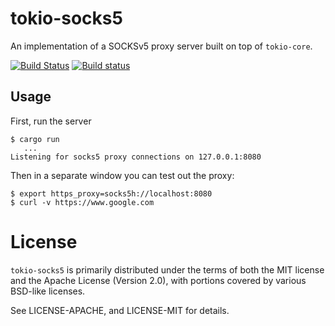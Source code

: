 # tokio-socks5

An implementation of a SOCKSv5 proxy server built on top of `tokio-core`.

[![Build Status](https://travis-ci.org/tokio-rs/tokio-socks5.svg?branch=master)](https://travis-ci.org/tokio-rs/tokio-socks5)
[![Build status](https://ci.appveyor.com/api/projects/status/lqqm4htaqfp5uf43?svg=true)](https://ci.appveyor.com/project/alexcrichton/tokio-socks5)

## Usage

First, run the server

```
$ cargo run
   ...
Listening for socks5 proxy connections on 127.0.0.1:8080
```

Then in a separate window you can test out the proxy:

```
$ export https_proxy=socks5h://localhost:8080
$ curl -v https://www.google.com
```

# License

`tokio-socks5` is primarily distributed under the terms of both the MIT
license and the Apache License (Version 2.0), with portions covered by various
BSD-like licenses.

See LICENSE-APACHE, and LICENSE-MIT for details.
